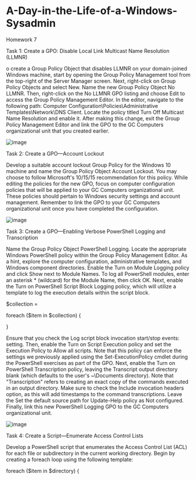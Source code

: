 # A-Day-in-the-Life-of-a-Windows-Sysadmin
Homework 7

Task 1: Create a GPO: Disable Local Link Multicast Name Resolution (LLMNR)

o create a Group Policy Object that disables LLMNR on your domain-joined Windows machine, start by opening the Group Policy Management tool from the top-right of the Server Manager screen. Next, right-click on Group Policy Objects and select New. Name the new Group Policy Object No LLMNR. Then, right-click on the No LLMNR GPO listing and choose Edit to access the Group Policy Management Editor. In the editor, navigate to the following path: Computer Configuration\Policies\Administrative Templates\Network\DNS Client. Locate the policy titled Turn Off Multicast Name Resolution and enable it. After making this change, exit the Group Policy Management Editor and link the GPO to the GC Computers organizational unit that you created earlier.

![image](https://github.com/user-attachments/assets/481ff1be-14f3-491f-a0fe-7ff9c7d97873)

Task 2: Create a GPO—Account Lockout

Develop a suitable account lockout Group Policy for the Windows 10 machine and name the Group Policy Object Account Lockout. You may choose to follow Microsoft's 10/15/15 recommendation for this policy. While editing the policies for the new GPO, focus on computer configuration policies that will be applied to your GC Computers organizational unit. These policies should pertain to Windows security settings and account management. Remember to link the GPO to your GC Computers organizational unit once you have completed the configuration.

![image](https://github.com/user-attachments/assets/90863c5f-7219-4763-96ca-f2af9ab7cd70)


Task 3: Create a GPO—Enabling Verbose PowerShell Logging and Transcription

Name the Group Policy Object PowerShell Logging. Locate the appropriate Windows PowerShell policy within the Group Policy Management Editor. As a hint, explore the computer configuration, administrative templates, and Windows component directories. Enable the Turn on Module Logging policy and click Show next to Module Names. To log all PowerShell modules, enter an asterisk * (wildcard) for the Module Name, then click OK. Next, enable the Turn on PowerShell Script Block Logging policy, which will utilize a template to log the execution details within the script block.

$collection =

foreach ($item in $collection) {


}

Ensure that you check the Log script block invocation start/stop events: setting. Then, enable the Turn on Script Execution policy and set the Execution Policy to Allow all scripts. Note that this policy can enforce the settings we previously applied using the Set-ExecutionPolicy cmdlet during the PowerShell exercises as part of the GPO. Next, enable the Turn on PowerShell Transcription policy, leaving the Transcript output directory blank (which defaults to the user's ~\Documents directory). Note that "Transcription" refers to creating an exact copy of the commands executed in an output directory. Make sure to check the Include invocation headers option, as this will add timestamps to the command transcriptions. Leave the Set the default source path for Update-Help policy as Not configured. Finally, link this new PowerShell Logging GPO to the GC Computers organizational unit.

![image](https://github.com/user-attachments/assets/1a68a3f2-f26b-4b5f-a916-bd402708dc17)


Task 4: Create a Script—Enumerate Access Control Lists

Develop a PowerShell script that enumerates the Access Control List (ACL) for each file or subdirectory in the current working directory. Begin by creating a foreach loop using the following template:

foreach ($item in $directory) {

<Script block>

}


  
  Above the foreach loop, assign a variable named $directory to hold the contents of the current directory. Next, replace the placeholder in the script block with the command that enumerates the ACL of a file, using the $item variable to represent the file name. You will need to utilize the following cmdlets:

  ![image](https://github.com/user-attachments/assets/c516e619-6bf4-4c61-9d1f-d25a4a058044)

           


  
